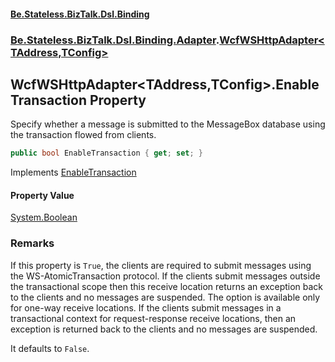 #### [Be.Stateless.BizTalk.Dsl.Binding](README.md 'README')
### [Be.Stateless.BizTalk.Dsl.Binding.Adapter](Be.Stateless.BizTalk.Dsl.Binding.Adapter.md 'Be.Stateless.BizTalk.Dsl.Binding.Adapter').[WcfWSHttpAdapter&lt;TAddress,TConfig&gt;](WcfWSHttpAdapter_TAddress,TConfig_.md 'Be.Stateless.BizTalk.Dsl.Binding.Adapter.WcfWSHttpAdapter<TAddress,TConfig>')

## WcfWSHttpAdapter<TAddress,TConfig>.EnableTransaction Property

Specify whether a message is submitted to the MessageBox database using the transaction flowed from clients.

```csharp
public bool EnableTransaction { get; set; }
```

Implements [EnableTransaction](https://docs.microsoft.com/en-us/dotnet/api/Microsoft.BizTalk.Adapter.Wcf.Config.IAdapterConfigTransactions.EnableTransaction 'Microsoft.BizTalk.Adapter.Wcf.Config.IAdapterConfigTransactions.EnableTransaction')

#### Property Value
[System.Boolean](https://docs.microsoft.com/en-us/dotnet/api/System.Boolean 'System.Boolean')

### Remarks

If this property is `True`, the clients are required to submit messages using the WS-AtomicTransaction protocol.
If the clients submit messages outside the transactional scope then this receive location returns an exception back
to the clients and no messages are suspended.
            The option is available only for one-way receive locations. If the clients submit messages in a transactional context
            for request-response receive locations, then an exception is returned back to the clients and no messages are
            suspended.
            

It defaults to `False`.